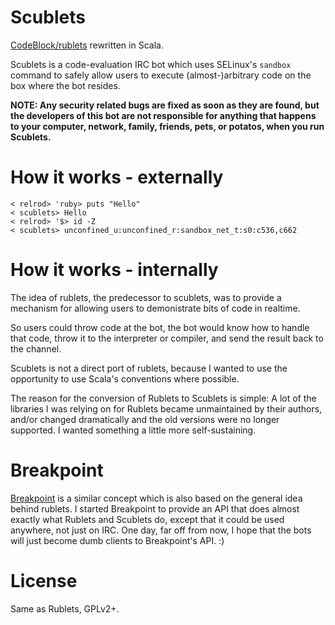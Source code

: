 # Scublets

[CodeBlock/rublets](https://github.com/CodeBlock/rublets) rewritten in Scala.

Scublets is a code-evaluation IRC bot which uses SELinux's `sandbox` command
to safely allow users to execute (almost-)arbitrary code on the box where the
bot resides.

**NOTE: Any security related bugs are fixed as soon as they are found, but the
developers of this bot are not responsible for anything that happens to your
computer, network, family, friends, pets, or potatos, when you run Scublets.**

# How it works - externally

```irc
< relrod> 'ruby> puts "Hello"
< scublets> Hello
< relrod> '$> id -Z
< scublets> unconfined_u:unconfined_r:sandbox_net_t:s0:c536,c662
```

# How it works - internally

The idea of rublets, the predecessor to scublets, was to provide a mechanism
for allowing users to demonistrate bits of code in realtime.

So users could throw code at the bot, the bot would know how to handle that
code, throw it to the interpreter or compiler, and send the result back to
the channel.

Scublets is not a direct port of rublets, because I wanted to use the
opportunity to use Scala's conventions where possible.

The reason for the conversion of Rublets to Scublets is simple: A lot of the
libraries I was relying on for Rublets became unmaintained by their authors,
and/or changed dramatically and the old versions were no longer supported. I
wanted something a little more self-sustaining.

# Breakpoint

[Breakpoint](https://github.com/breakpoint-eval) is a similar concept which is
also based on the general idea behind rublets. I started Breakpoint to provide
an API that does almost exactly what Rublets and Scublets do, except that it
could be used anywhere, not just on IRC. One day, far off from now, I hope that
the bots will just become dumb clients to Breakpoint's API. :)

# License

Same as Rublets, GPLv2+.
